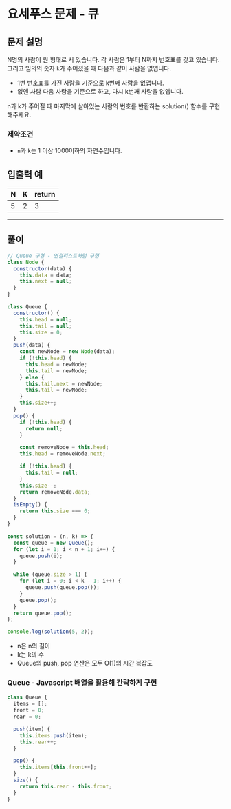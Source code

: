 # 요세푸스 문제 - 큐

## 문제 설명

N명의 사람이 원 형태로 서 있습니다.
각 사람은 1부터 N까지 번호표를 갖고 있습니다.
그리고 임의의 숫자 `k`가 주어졌을 때 다음과 같이 사람을 없앱니다.

- 1번 번호표를 가진 사람을 기준으로 k번째 사람을 없앱니다.
- 없앤 사람 다음 사람을 기준으로 하고, 다시 k번째 사람을 없앱니다.

n과 k가 주어질 때 마지막에 살아있는 사람의 번호를 반환하는 solution() 함수를 구현해주세요.

### 제약조건

- `n`과 `k`는 1 이상 1000이하의 자연수입니다.

## 입출력 예

| N   | K   | return |
| --- | --- | ------ |
| 5   | 2   | 3      |

---

## 풀이

```js
// Queue 구현 - 연결리스트처럼 구현
class Node {
  constructor(data) {
    this.data = data;
    this.next = null;
  }
}

class Queue {
  constructor() {
    this.head = null;
    this.tail = null;
    this.size = 0;
  }
  push(data) {
    const newNode = new Node(data);
    if (!this.head) {
      this.head = newNode;
      this.tail = newNode;
    } else {
      this.tail.next = newNode;
      this.tail = newNode;
    }
    this.size++;
  }
  pop() {
    if (!this.head) {
      return null;
    }

    const removeNode = this.head;
    this.head = removeNode.next;

    if (!this.head) {
      this.tail = null;
    }
    this.size--;
    return removeNode.data;
  }
  isEmpty() {
    return this.size === 0;
  }
}

const solution = (n, k) => {
  const queue = new Queue();
  for (let i = 1; i < n + 1; i++) {
    queue.push(i);
  }

  while (queue.size > 1) {
    for (let i = 0; i < k - 1; i++) {
      queue.push(queue.pop());
    }
    queue.pop();
  }
  return queue.pop();
};

console.log(solution(5, 2));
```

- n은 n의 길이
- k는 k의 수
- Queue의 push, pop 연산은 모두 O(1)의 시간 복잡도

### Queue - Javascript 배열을 활용해 간략하게 구현

```ts
class Queue {
  items = [];
  front = 0;
  rear = 0;

  push(item) {
    this.items.push(item);
    this.rear++;
  }

  pop() {
    this.items[this.front++];
  }
  size() {
    return this.rear - this.front;
  }
}
```
